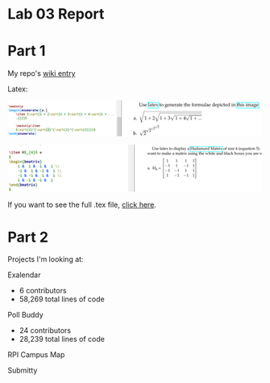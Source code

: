 # Lab 03 Report

# Part 1
My repo's [wiki entry](https://github.com/KKhaghani/oss-repo-template/wiki)

Latex:

![Question 3](img/latex3.PNG)

![Question 4](img/latex4.PNG)

If you want to see the full .tex file, [click here](lab3.tex).

# Part 2
Projects I'm looking at:

Exalendar
* 6 contributors
* 58,269 total lines of code

Poll Buddy
* 24 contributors
* 28,239 total lines of code

RPI Campus Map

Submitty
